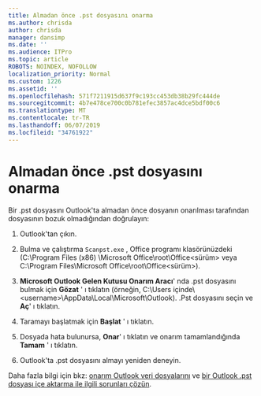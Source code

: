 ```yaml
---
title: Almadan önce .pst dosyasını onarma
ms.author: chrisda
author: chrisda
manager: dansimp
ms.date: ''
ms.audience: ITPro
ms.topic: article
ROBOTS: NOINDEX, NOFOLLOW
localization_priority: Normal
ms.custom: 1226
ms.assetid: ''
ms.openlocfilehash: 571f7211915d637f9c193cc453db38b29fc444de
ms.sourcegitcommit: 4b7e478ce700c0b781efec3857ac4dce5bdf00c6
ms.translationtype: MT
ms.contentlocale: tr-TR
ms.lasthandoff: 06/07/2019
ms.locfileid: "34761922"
---
```

# <a name="repair-pst-file-before-importing"></a>Almadan önce .pst dosyasını onarma

Bir .pst dosyasını Outlook'ta almadan önce dosyanın onarılması tarafından dosyasının bozuk olmadığından doğrulayın:

1. Outlook'tan çıkın.

2. Bulma ve çalıştırma `Scanpst.exe` , Office programı klasörünüzdeki (C:\Program Files (x86) \Microsoft Office\root\Office\<sürüm\> veya C:\Program Files\Microsoft Office\root\Office\<sürüm\>).

3. **Microsoft Outlook Gelen Kutusu Onarım Aracı**' nda .pst dosyasını bulmak için **Gözat** ' ı tıklatın (örneğin, C:\Users içinde\\<username\>\AppData\Local\Microsoft\Outlook). .Pst dosyasını seçin ve **Aç**' ı tıklatın.

4. Taramayı başlatmak için **Başlat** ' ı tıklatın.

5. Dosyada hata bulunursa, **Onar**' ı tıklatın ve onarım tamamlandığında **Tamam** ' ı tıklatın.

6. Outlook'ta .pst dosyasını almayı yeniden deneyin.

Daha fazla bilgi için bkz: [onarım Outlook veri dosyalarını](https://support.office.com/article/25663bc3-11ec-4412-86c4-60458afc5253) ve [bir Outlook .pst dosyası içe aktarma ile ilgili sorunları çözün](https://support.office.com/article/2d2e50dc-5c36-4ab2-ab50-f1be733b3d6e).
